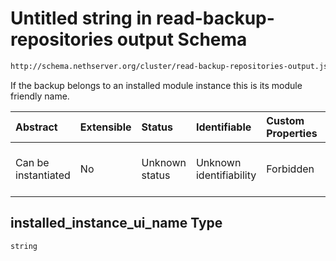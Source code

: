# Untitled string in read-backup-repositories output Schema

```txt
http://schema.nethserver.org/cluster/read-backup-repositories-output.json#/items/properties/installed_instance_ui_name
```

If the backup belongs to an installed module instance this is its module friendly name.

| Abstract            | Extensible | Status         | Identifiable            | Custom Properties | Additional Properties | Access Restrictions | Defined In                                                                                                    |
| :------------------ | :--------- | :------------- | :---------------------- | :---------------- | :-------------------- | :------------------ | :------------------------------------------------------------------------------------------------------------ |
| Can be instantiated | No         | Unknown status | Unknown identifiability | Forbidden         | Allowed               | none                | [read-backup-repositories-output.json\*](cluster/read-backup-repositories-output.json "open original schema") |

## installed\_instance\_ui\_name Type

`string`
